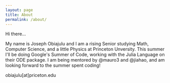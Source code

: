 ```yaml
---
layout: page
title: About
permalink: /about/
---
```

<div class="man-title">
  Hi there...
</div>
<p>  <div class="manual-content">
My name is Joseph Obiajulu and I am a rising Senior studying Math, Computer Science, and a little Physics at Princeton Unversity. This summer I'll be doing Google's Summer of Code, working with the Julia Language on their ODE package. I am being mentored by @mauro3 and @jiahao, and am looking forward to the summer spent coding!
</p>
<div class="manual manual-title">
  obiajulu[at]priceton.edu
  </div>
